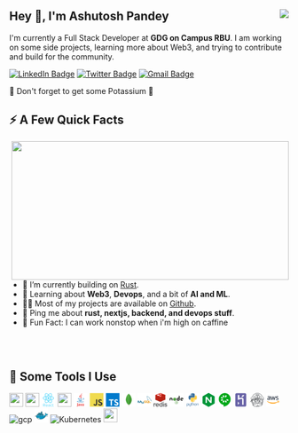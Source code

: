 <h2>Hey 👋, I'm <a>Ashutosh Pandey</a>
<img align="right" src="https://user-images.githubusercontent.com/5713670/87202985-820dcb80-c2b6-11ea-9f56-7ec461c497c3.gif" />
</h2>
<p>I'm currently a Full Stack Developer at <strong>GDG on Campus RBU</strong>. I am working on some side projects, learning more about Web3, and trying to contribute and build for the community.</p>
<a href="https://linkedin.com/in/ashutosh-pandey-143077299" target="blank"><img src="https://img.shields.io/badge/LinkedIn-0077B5?style=for-the-badge&logo=linkedin&logoColor=white" alt="LinkedIn Badge"></a> 
<a href="https://x.com/Ashu__Pandey_" target="blank"><img src="https://img.shields.io/badge/Twitter-1DA1F2?style=for-the-badge&logo=twitter&logoColor=white" alt="Twitter Badge"></a>
<a href="aspandey1904@gmail.com" target="blank"><img src="https://img.shields.io/badge/Gmail-D14836?style=for-the-badge&logo=gmail&logoColor=white" alt="Gmail Badge"></a></p>
<p>🍌 Don't forget to get some Potassium 🍌</p>

<h2>⚡️ A Few Quick Facts</h2>
<img align="right" src="https://media1.giphy.com/media/13HgwGsXF0aiGY/giphy.gif" height="250" width="500"/>
<ul>
<li>🔭 I’m currently building on <a href="https://www.rust-lang.org/">Rust</a>.</li>
<li>🧐 Learning about <strong>Web3</strong>, <strong>Devops</strong>, and a bit of <strong>AI and ML</strong>.</li>
<li>👨‍💻 Most of my projects are available on <a href="https://github.com/Pandey-A">Github</a>.</li>
<li>💬 Ping me about <strong>rust, nextjs, backend, and devops stuff</strong>.</li>
<li>🎉 Fun Fact: I can work nonstop when i'm high on caffine</li>
</ul>
<br/>
<br/>
<h2>🚀 Some Tools I Use</h2>
<p align="left">

<img src="https://cdn.jsdelivr.net/gh/devicons/devicon@latest/icons/rust/rust-original.svg" width="25" height="25"/>          
<img src="https://cdn.jsdelivr.net/gh/devicons/devicon@latest/icons/nextjs/nextjs-original.svg" width="25" height="25" />
<img src="https://raw.githubusercontent.com/devicons/devicon/master/icons/react/react-original-wordmark.svg" alt="react" width="25" height="25" />
<img src="https://cdn.jsdelivr.net/gh/devicons/devicon@latest/icons/tailwindcss/tailwindcss-original-wordmark.svg" width="25" height="25" />          
<img src="https://raw.githubusercontent.com/devicons/devicon/master/icons/java/java-original-wordmark.svg" alt="java" width="25" height="25" />
<img src="https://raw.githubusercontent.com/devicons/devicon/master/icons/javascript/javascript-original.svg" alt="javascript" width="25" height="25" />
<img src="https://raw.githubusercontent.com/devicons/devicon/master/icons/typescript/typescript-original.svg" alt="typescript" width="25" height="25" />
<img src="https://raw.githubusercontent.com/devicons/devicon/master/icons/mongodb/mongodb-original.svg" alt="mongodb" width="25" height="25" />
<img src="https://raw.githubusercontent.com/devicons/devicon/master/icons/mysql/mysql-original-wordmark.svg" alt="mysql" width="25" height="25" />
<img src="https://raw.githubusercontent.com/devicons/devicon/master/icons/redis/redis-original-wordmark.svg" alt="redis" width="25" height="25" />
<img src="https://raw.githubusercontent.com/devicons/devicon/master/icons/nodejs/nodejs-original-wordmark.svg" alt="nodejs" width="25" height="25" />
<img src="https://raw.githubusercontent.com/devicons/devicon/master/icons/python/python-original-wordmark.svg" alt="python" width="25" height="25" />
<img src="https://raw.githubusercontent.com/devicons/devicon/master/icons/nginx/nginx-original.svg" alt="nginx" width="25" height="25" />
<img src="https://raw.githubusercontent.com/devicons/devicon/master/icons/cucumber/cucumber-plain.svg" alt="cucumber" width="25" height="25" />
<img src="https://raw.githubusercontent.com/devicons/devicon/master/icons/heroku/heroku-plain.svg" alt="heroku" width="25" height="25" />
<img src="https://raw.githubusercontent.com/devicons/devicon/master/icons/travis/travis-plain.svg" alt="travis" width="25" height="25" />
<img src="https://raw.githubusercontent.com/github/explore/80688e429a7d4ef2fca1e82350fe8e3517d3494d/topics/aws/aws.png" alt="aws" width="25" height="25" />
<img src="https://www.vectorlogo.zone/logos/google_cloud/google_cloud-icon.svg" alt="gcp" width="25" height="25" />
<img src="https://raw.githubusercontent.com/devicons/devicon/master/icons/docker/docker-original.svg" alt="Docker" width="25" height="25" />
<img src="https://www.vectorlogo.zone/logos/kubernetes/kubernetes-icon.svg" alt="Kubernetes" width="25" height="25" />
<img src="https://cdn.jsdelivr.net/gh/devicons/devicon@latest/icons/raspberrypi/raspberrypi-original.svg" width="25" height="25"/>
</p>
